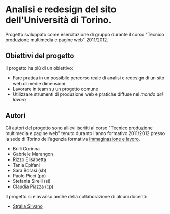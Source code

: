 ﻿Analisi e redesign del sito dell'Università di Torino.
==========================================================

Progetto sviluppato come esercitazione di gruppo durante il corso "Tecnico produzione multimedia e pagine web" 2011/2012.

Obiettivi del progetto
----------------------

Il progetto ha più di un obiettivo:

* Fare pratica in un possibile percorso reale di analisi e redesign di un sito web di medie dimensioni
* Lavorare in team su un progetto comune
* Utilizzare strumenti di produzione web e pratiche diffuse nel _mondo del lavoro_

Autori
------

Gli autori del progetto sono allievi iscritti al corso "Tecnico produzione multimedia e pagine web" tenuto duranto l'anno formativo 2011/2012 presso la sede di Torino dell'agenzia formativa [Immaginazione e lavoro](http://www.immaginazioneelavoro.it/).

* Brilli Corinna
* Gabriele Marangon
* Rizzo Elisabetta
* Tania Epifani
* Sara Borasi (sb)
* Paolo Picci (pp)
* Stefania Sirelli (si)
* Claudia Piazza (cp)

Il progetto si è avvalso anche della collaborazione di alcuni docenti:

* [Stralla Silvano](http://www.sistrall.it)

